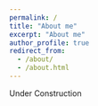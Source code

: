 ```yaml
---
permalink: /
title: "About me"
excerpt: "About me"
author_profile: true
redirect_from: 
  - /about/
  - /about.html
---
```


Under Construction

